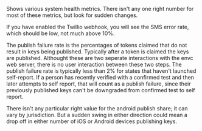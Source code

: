 Shows various system health metrics. There isn't any one right number for most of these metrics, but look for sudden changes. 

If you have enabled the Twillio webhook, you will see the SMS error rate, which should be low, not much above 10%. 

The publish failure rate is the percentages of tokens claimed that do not result in keys being published. Typically after a token is claimed the keys are published. Althought these are two seperate interactions with the envc web server, there is no user interaction between these two steps. The publish failure rate is typically less than 2% for states that haven't launched self-report. If a person has recently verified with a confirmed test and then later attempts to self report, that will count as a publish failure, since their previously published keys can't be downgraded from confirmed test to self report. 

There isn't any particular right value for the android publish share; it can vary by jurisdiction. But a sudden swing in either direction could mean a drop off in either number of iOS or Android devices publishing keys. 
